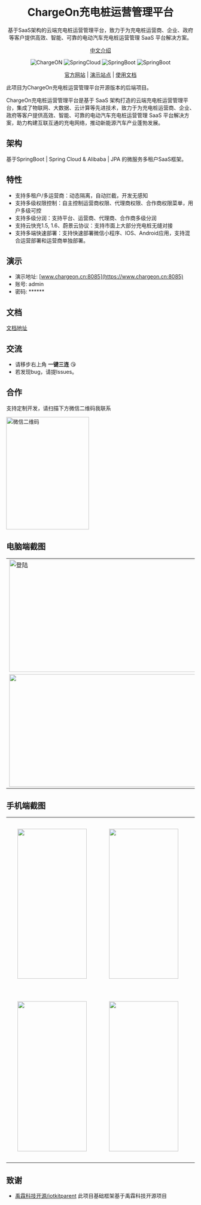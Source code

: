 <h1 align="center">ChargeOn充电桩运营管理平台</h1>

<p align="center">基于SaaS架构的云端充电桩运营管理平台，致力于为充电桩运营商、企业、政府等客户提供高效、智能、可靠的电动汽车充电桩运营管理 SaaS 平台解决方案。
</p>

<p align="center">
<a href="./README.md">中文介绍</a>
</p>


<p align="center">
<img src="https://img.shields.io/badge/ChargeON-v1.0.6-brightgreen.svg" title="ChargeON" />
<img src="https://img.shields.io/badge/Spring Cloud-2021.0.4-blue.svg" title="SpringCloud" />
<img src="https://img.shields.io/badge/SpringBoot-v2.7.2-blue.svg" title="SpringBoot" />
<img src="https://img.shields.io/badge/Vue3-3.2.45+-important.svg" title="SpringBoot" />

</p>

<p align="center">
<a href="https://www.chargeon.cn">官方网站</a> | 
<a href="https://www.chargeon.cn:8085">演示站点</a> |
<a href="https://cned5b7owj.feishu.cn/docx/MKxwdGpYSon94PxWBIocb7UAnxd?from=from_copylink">使用文档</a>
</p>






此项目为ChargeOn充电桩运营管理平台开源版本的后端项目。

ChargeOn充电桩运营管理平台是基于 SaaS 架构打造的云端充电桩运营管理平台，集成了物联网、大数据、云计算等先进技术，致力于为充电桩运营商、企业、政府等客户提供高效、智能、可靠的电动汽车充电桩运营管理 SaaS 平台解决方案，助力构建互联互通的充电网络，推动新能源汽车产业蓬勃发展。


## 架构
基于SpringBoot | Spring Cloud & Alibaba |  JPA 的微服务多租户SaaS框架。

## 特性

- 支持多租户/多运营商：动态隔离，自动拦截，开发无感知
- 支持多级权限控制：自主控制运营商权限、代理商权限、合作商权限菜单，用户多级可控
- 支持多级分润：支持平台、运营商、代理商、合作商多级分润
- 支持云快充1.5, 1.6、蔚景云协议：支持市面上大部分充电桩无缝对接
- 支持多端快速部署：支持快速部署微信小程序、IOS、Android应用，支持混合运营部署和运营商单独部署。

## 演示
- 演示地址: [www.chargeon.cn:8085](https://www.chargeon.cn:8085)
- 账号: admin
- 密码: ******

## 文档
[文档地址](https://cned5b7owj.feishu.cn/docx/MKxwdGpYSon94PxWBIocb7UAnxd?from=from_copylink)

## 交流

- 请移步右上角  **一键三连** :kissing_heart:
- 若发现bug，请提Issues。

## 合作

支持定制开发，请扫描下方微信二维码我联系

<img src="https://www.chargeon.cn/screen/wechat-qrcode.png" alt="微信二维码" width="221" height="300" />


## 电脑端截图

<table>
    <tr>
        <td><img src="https://www.chargeon.cn/screen/screen-1.png" alt="登陆" width="533" height="300" /></td>
        <td><img src="https://www.chargeon.cn/screen/screen-2.png" alt=""  width="533" height="300" /></td>
    </tr>
    <tr>
        <td><img src="https://www.chargeon.cn/screen/screen-3.png" alt=""  width="533" height="300" /></td>
        <td><img src="https://www.chargeon.cn/screen/screen-4.png" alt=""  width="533" height="300" /></td>
    </tr>
</table>

## 手机端截图
<table>
    <tr>
        <td style="padding: 30px"><img src="https://www.chargeon.cn/screen/1.jpg" width="185" height="400"  alt="" /></td>
        <td style="padding: 30px"><img src="https://www.chargeon.cn/screen/2.jpg" width="185" height="400" alt="" /></td>
        <td style="padding: 30px"><img src="https://www.chargeon.cn/screen/3.jpg" width="185" height="400" alt="" /></td>
        <td style="padding: 30px"><img src="https://www.chargeon.cn/screen/4.jpg" width="185" height="400"  alt="" /></td>
    </tr>
   <tr>
        <td style="padding: 30px"><img src="https://www.chargeon.cn/screen/5.jpg" width="185" height="400"  alt="" /></td>
        <td style="padding: 30px"><img src="https://www.chargeon.cn/screen/6.jpg" width="185" height="400"  alt="" /></td>
        <td style="padding: 30px"><img src="https://www.chargeon.cn/screen/7.jpg" width="185" height="400"  alt="" /></td>
        <td style="padding: 30px"><img src="https://www.chargeon.cn/screen/8.jpg" width="185" height="400" alt="" /></td>
    </tr>

</table>


## 致谢

- [禹霖科技开源/iotkitparent](https://portrait.gitee.com/open-iita/iotkitparent) 此项目基础框架基于禹霖科技开源项目
